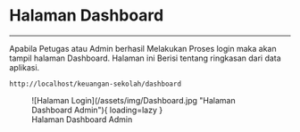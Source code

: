 # Halaman Dashboard
---
Apabila Petugas atau Admin berhasil Melakukan Proses login maka akan tampil halaman Dashboard. Halaman ini Berisi tentang ringkasan dari data aplikasi.

    http://localhost/keuangan-sekolah/dashboard

<figure markdown>
  ![Halaman Login](/assets/img/Dashboard.jpg "Halaman Dashboard Admin"){ loading=lazy }
  <figcaption>Halaman Dashboard Admin</figcaption>
</figure>